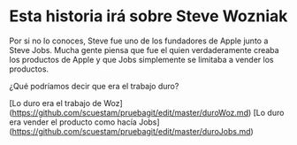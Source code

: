 # Esta historia irá sobre Steve Wozniak

Por si no lo conoces, Steve fue uno de los fundadores de Apple junto a Steve Jobs. Mucha gente piensa que fue el quien verdaderamente creaba los productos de Apple y que Jobs simplemente se limitaba a vender los productos.

¿Qué podríamos decir que era el trabajo duro?

[Lo duro era el trabajo de Woz] (https://github.com/scuestam/pruebagit/edit/master/duroWoz.md)
[Lo duro era vender el producto como hacía Jobs] (https://github.com/scuestam/pruebagit/edit/master/duroJobs.md)
